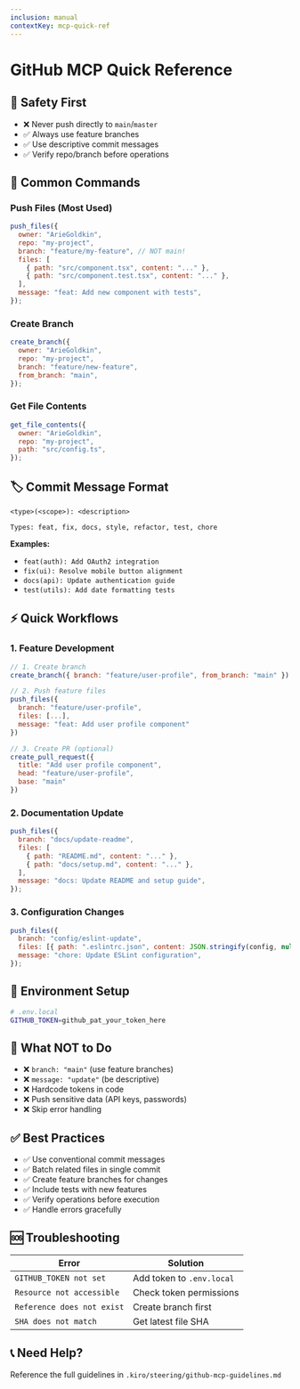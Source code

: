 ```yaml
---
inclusion: manual
contextKey: mcp-quick-ref
---
```


# GitHub MCP Quick Reference

## 🚨 Safety First

- ❌ Never push directly to `main`/`master`
- ✅ Always use feature branches
- ✅ Use descriptive commit messages
- ✅ Verify repo/branch before operations

## 📝 Common Commands

### Push Files (Most Used)

```javascript
push_files({
  owner: "ArieGoldkin",
  repo: "my-project",
  branch: "feature/my-feature", // NOT main!
  files: [
    { path: "src/component.tsx", content: "..." },
    { path: "src/component.test.tsx", content: "..." },
  ],
  message: "feat: Add new component with tests",
});
```

### Create Branch

```javascript
create_branch({
  owner: "ArieGoldkin",
  repo: "my-project",
  branch: "feature/new-feature",
  from_branch: "main",
});
```

### Get File Contents

```javascript
get_file_contents({
  owner: "ArieGoldkin",
  repo: "my-project",
  path: "src/config.ts",
});
```

## 🏷️ Commit Message Format

```
<type>(<scope>): <description>

Types: feat, fix, docs, style, refactor, test, chore
```

**Examples:**

- `feat(auth): Add OAuth2 integration`
- `fix(ui): Resolve mobile button alignment`
- `docs(api): Update authentication guide`
- `test(utils): Add date formatting tests`

## ⚡ Quick Workflows

### 1. Feature Development

```javascript
// 1. Create branch
create_branch({ branch: "feature/user-profile", from_branch: "main" })

// 2. Push feature files
push_files({
  branch: "feature/user-profile",
  files: [...],
  message: "feat: Add user profile component"
})

// 3. Create PR (optional)
create_pull_request({
  title: "Add user profile component",
  head: "feature/user-profile",
  base: "main"
})
```

### 2. Documentation Update

```javascript
push_files({
  branch: "docs/update-readme",
  files: [
    { path: "README.md", content: "..." },
    { path: "docs/setup.md", content: "..." },
  ],
  message: "docs: Update README and setup guide",
});
```

### 3. Configuration Changes

```javascript
push_files({
  branch: "config/eslint-update",
  files: [{ path: ".eslintrc.json", content: JSON.stringify(config, null, 2) }],
  message: "chore: Update ESLint configuration",
});
```

## 🔧 Environment Setup

```bash
# .env.local
GITHUB_TOKEN=github_pat_your_token_here
```

## 🚫 What NOT to Do

- ❌ `branch: "main"` (use feature branches)
- ❌ `message: "update"` (be descriptive)
- ❌ Hardcode tokens in code
- ❌ Push sensitive data (API keys, passwords)
- ❌ Skip error handling

## ✅ Best Practices

- ✅ Use conventional commit messages
- ✅ Batch related files in single commit
- ✅ Create feature branches for changes
- ✅ Include tests with new features
- ✅ Verify operations before execution
- ✅ Handle errors gracefully

## 🆘 Troubleshooting

| Error                      | Solution                  |
| -------------------------- | ------------------------- |
| `GITHUB_TOKEN not set`     | Add token to `.env.local` |
| `Resource not accessible`  | Check token permissions   |
| `Reference does not exist` | Create branch first       |
| `SHA does not match`       | Get latest file SHA       |

## 📞 Need Help?

Reference the full guidelines in `.kiro/steering/github-mcp-guidelines.md`
